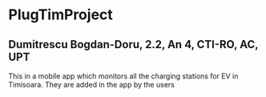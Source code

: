 # PlugTimProject
## Dumitrescu Bogdan-Doru, 2.2, An 4, CTI-RO, AC, UPT
This in a mobile app which monitors all the charging stations for EV in Timisoara. They are added in the app by the users
